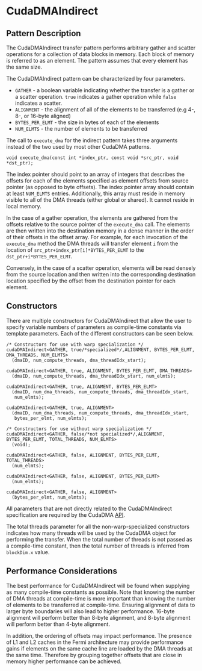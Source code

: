 # CudaDMAIndirect #

## Pattern Description ##

The CudaDMAIndirect transfer pattern performs arbitrary gather and scatter operations for a collection of data blocks in memory.  Each block of memory is referred to as an element.  The pattern assumes that every element has the same size.

The CudaDMAIndirect pattern can be characterized by four parameters.

  * `GATHER` - a boolean variable indicating whether the transfer is a gather or a scatter operation.  `true` indicates a gather operation while `false` indicates a scatter.
  * `ALIGNMENT` - the alignment of all of the elements to be transferred (e.g 4-, 8-, or 16-byte aligned)
  * `BYTES_PER_ELMT` - the size in bytes of each of the elements
  * `NUM_ELMTS` - the number of elements to be transferred

The call to `execute_dma` for the indirect pattern takes three arguments instead of the two used by most other CudaDMA patterns.

```
void execute_dma(const int *index_ptr, const void *src_ptr, void *dst_ptr);
```

The index pointer should point to an array of integers that describes the offsets for each of the elements specified as element offsets from source pointer (as opposed to byte offsets).  The index pointer array should contain at least `NUM_ELMTS` entries.  Additionally, this array must reside in memory visible to all of the DMA threads (either global or shared).  It cannot reside in local memory.

In the case of a gather operation, the elements are gathered from the offsets relative to the source pointer of the `execute_dma` call.  The elements are then written into the destination memory in a dense manner in the order of their offsets in the offset array.  For example, for each invocation of the `execute_dma` method the DMA threads will transfer element `i` from the location of `src_ptr+index_ptr[i]*BYTES_PER_ELMT` to the `dst_ptr+i*BYTES_PER_ELMT`.

Conversely, in the case of a scatter operation, elements will be read densely from the source location and then written into the corresponding destination location specified by the offset from the destination pointer for each element.

## Constructors ##

There are multiple constructors for CudaDMAIndirect that allow the user to specify variable numbers of parameters as compile-time constants via template parameters.  Each of the different constructors can be seen below.

```
/* Constructors for use with warp specialization */
cudaDMAIndirect<GATHER, true/*specialized*/,ALIGNMENT, BYTES_PER_ELMT, DMA_THREADS, NUM_ELMTS>
  (dmaID, num_compute_threads, dma_threadIdx_start);

cudaDMAIndirect<GATHER, true, ALIGNMENT, BYTES_PER_ELMT, DMA_THREADS>
  (dmaID, num_compute_threads, dma_threadIdx_start, num_elmts);

cudaDMAIndirect<GATHER, true, ALIGNMENT, BYTES_PER_ELMT>
  (dmaID, num_dma_threads, num_compute_threads, dma_threadIdx_start,
   num_elmts);

cudaDMAIndirect<GATHER, true, ALIGNMENT>
  (dmaID, num_dma_threads, num_compute_threads, dma_threadIdx_start,
   bytes_per_elmt, num_elmts);

/* Constructors for use without warp specialization */
cudaDMAIndirect<GATHER, false/*not specialized*/,ALIGNMENT, BYTES_PER_ELMT, TOTAL_THREADS, NUM_ELMTS>
  (void);

cudaDMAIndirect<GATHER, false, ALIGNMENT, BYTES_PER_ELMT, TOTAL_THREADS>
  (num_elmts);

cudaDMAIndirect<GATHER, false, ALIGNMENT, BYTES_PER_ELMT>
  (num_elmts);

cudaDMAIndirect<GATHER, false, ALIGNMENT>
  (bytes_per_elmt, num_elmts);
```

All parameters that are not directly related to the CudaDMAIndirect specification are required by the CudaDMA [API](Interface.md).

The total threads parameter for all the non-warp-specialized constructors indicates how many threads will be used by the CudaDMA object for performing the transfer.  When the total number of threads is not passed as a compile-time constant, then the total number of threads is inferred from `blockDim.x` value.

## Performance Considerations ##
The best performance for CudaDMAIndirect will be found when supplying as many compile-time constants as possible.  Note that knowing the number of DMA threads at compile-time is more important than knowing the number of elements to be transferred at compile-time.  Ensuring alignment of data to larger byte boundaries will also lead to higher performance.  16-byte alignment will perform better than 8-byte alignment, and 8-byte alignment will perform better than 4-byte alignment.

In addition, the ordering of offsets may impact performance.  The presence of L1 and L2 caches in the Fermi architecture may provide performance gains if elements on the same cache line are loaded by the DMA threads at the same time.  Therefore by grouping together offsets that are close in memory higher performance can be achieved.